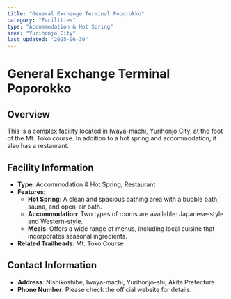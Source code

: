 ```yaml
---
title: "General Exchange Terminal Poporokko"
category: "Facilities"
type: "Accommodation & Hot Spring"
area: "Yurihonjo City"
last_updated: "2025-06-30"
---
```


# General Exchange Terminal Poporokko

## Overview
This is a complex facility located in Iwaya-machi, Yurihonjo City, at the foot of the Mt. Toko course. In addition to a hot spring and accommodation, it also has a restaurant.

## Facility Information
- **Type**: Accommodation & Hot Spring, Restaurant
- **Features**:
    - **Hot Spring**: A clean and spacious bathing area with a bubble bath, sauna, and open-air bath.
    - **Accommodation**: Two types of rooms are available: Japanese-style and Western-style.
    - **Meals**: Offers a wide range of menus, including local cuisine that incorporates seasonal ingredients.
- **Related Trailheads**: Mt. Toko Course

## Contact Information
- **Address**: Nishikoshibe, Iwaya-machi, Yurihonjo-shi, Akita Prefecture
- **Phone Number**: Please check the official website for details.